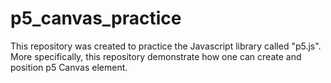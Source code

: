 # p5_canvas_practice
This repository was created to practice the Javascript library called "p5.js".
More specifically, this repository demonstrate how one can create and position p5 Canvas element.

